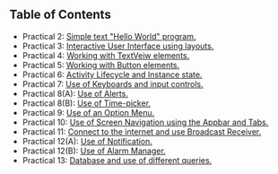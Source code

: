 ## Table of Contents
- Practical 2: [Simple text "Hello World" program.](#helloworld2)
- Practical 3: [Interactive User Interface using layouts.](#prac3)
- Practical 4: [Working with TextVeiw elements.](#loginpage)
- Practical 5: [Working with Button elements.](#buttons)
- Practical 6: [Activity Lifecycle and Instance state.](#lifecycle)
- Practical 7: [Use of Keyboards and input controls.](#keyboard)
- Practical 8(A): [Use of Alerts.](#alert)
- Practical 8(B): [Use of Time-picker.](#timepicker)
- Practical 9: [Use of an Option Menu.](#optionmenu)
- Practical 10: [Use of Screen Navigation using the Appbar and Tabs.](#screennavigation)
- Practical 11: [Connect to the internet and use Broadcast Receiver.](#internet)
- Practical 12(A): [Use of Notification.](#notification)
- Practical 12(B): [Use of Alarm Manager.](#alarmmanager)
- Practical 13: [Database and use of different queries.](#database)

